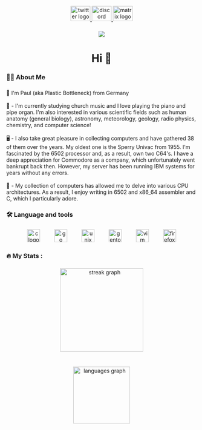 <br clear="both">

<div align="center">
  <a href="https://x.com/plastic_42" target="_blank">
    <img src="https://raw.githubusercontent.com/maurodesouza/profile-readme-generator/master/src/assets/icons/social/twitter/default.svg" width="52" height="40" alt="twitter logo"  />
  </a>
  <a href="https://discord.com/users/1141056567626702999" target="_blank">
    <img src="https://raw.githubusercontent.com/maurodesouza/profile-readme-generator/master/src/assets/icons/social/discord/default.svg" width="52" height="40" alt="discord logo"  />
  </a>
  <a href="https://matrix.to/#/@paul_26:matrix.org" target="_blank">
    <img src="https://raw.githubusercontent.com/maurodesouza/profile-readme-generator/master/src/assets/icons/social/matrix/default.svg" width="52" height="40" alt="matrix logo"  />
  </a>
</div>

###

<div align="center">
  <img src="https://visitor-badge.laobi.icu/badge?page_id=plastic-bottleneck.plastic-bottleneck&"  />
</div>

###

<h1 align="center">Hi 👋</h1>

###

<h3 align="left">👩‍💻  About Me</h3>

###

<p align="left">🚀 I'm Paul (aka Plastic Bottleneck) from Germany<br><br>🔭 - I'm currently studying church music and I love playing the piano and pipe organ. I'm also interested in various scientific fields such as human anatomy (general biology), astronomy, meteorology, geology, radio physics, chemistry, and computer science!<br><br>🖥️ - I also take great pleasure in collecting computers and have gathered 38 of them over the years. My oldest one is the Sperry Univac from 1955. I'm fascinated by the 6502 processor and, as a result, own two C64's. I have a deep appreciation for Commodore as a company, which unfortunately went bankrupt back then. However, my server has been running IBM systems for years without any errors.<br><br>💾 - My collection of computers has allowed me to delve into various CPU architectures. As a result, I enjoy writing in 6502 and x86_64 assembler and C, which I particularly adore.</p>

###

<h3 align="left">🛠 Language and tools</h3>

###

<div align="center">
  <img src="https://cdn.jsdelivr.net/gh/devicons/devicon/icons/c/c-plain.svg" height="34" alt="c logo"  />
  <img width="30" />
  <img src="https://cdn.jsdelivr.net/gh/devicons/devicon/icons/go/go-original-wordmark.svg" height="34" alt="go logo"  />
  <img width="30" />
  <img src="https://cdn.jsdelivr.net/gh/devicons/devicon/icons/unix/unix-original.svg" height="34" alt="unix logo"  />
  <img width="30" />
  <img src="https://cdn.jsdelivr.net/gh/devicons/devicon/icons/gentoo/gentoo-plain.svg" height="34" alt="gentoo logo"  />
  <img width="30" />
  <img src="https://cdn.jsdelivr.net/gh/devicons/devicon/icons/vim/vim-plain.svg" height="34" alt="vim logo"  />
  <img width="30" />
  <img src="https://cdn.jsdelivr.net/gh/devicons/devicon/icons/firefox/firefox-plain.svg" height="34" alt="firefox logo"  />
</div>

###

<h3 align="left">🔥   My Stats :</h3>

###

<div align="center">
  <img src="https://streak-stats.demolab.com?user=plastic-bottleneck&locale=en&mode=daily&theme=dark&hide_border=false&border_radius=5&order=3" height="220" alt="streak graph"  />
</div>

###

<br clear="both">

<div align="center">
  <img src="https://github-readme-stats.vercel.app/api/top-langs?username=plastic-bottleneck&locale=en&hide_title=false&layout=compact&card_width=320&langs_count=5&theme=dark&hide_border=false&order=2" height="150" alt="languages graph"  />
</div>

###

